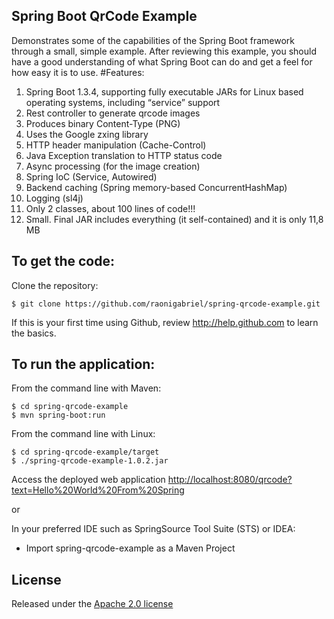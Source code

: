Spring Boot QrCode Example
-------------------
Demonstrates some of the capabilities of the Spring Boot framework through a small, simple example.
After reviewing this example, you should have a good understanding of what Spring Boot can do and get a feel for how easy it is to use.
#Features:

1. Spring Boot 1.3.4, supporting fully executable JARs for Linux based operating systems, including “service” support
2. Rest controller to generate qrcode images
  1. Produces binary Content-Type (PNG)
  2. Uses the Google zxing library
  3. HTTP header manipulation (Cache-Control)
  4. Java Exception translation to HTTP status code
3. Async processing (for the image creation)
4. Spring IoC (Service, Autowired)
5. Backend caching (Spring memory-based ConcurrentHashMap)
6. Logging (sl4j)
7. Only 2 classes, about 100 lines of code!!! 
8. Small. Final JAR includes everything (it self-contained) and it is only 11,8 MB

To get the code:
-------------------
Clone the repository:

    $ git clone https://github.com/raonigabriel/spring-qrcode-example.git

If this is your first time using Github, review http://help.github.com to learn the basics.

To run the application:
-------------------	
From the command line with Maven:

    $ cd spring-qrcode-example
    $ mvn spring-boot:run 

From the command line with Linux:

    $ cd spring-qrcode-example/target
    $ ./spring-qrcode-example-1.0.2.jar

Access the deployed web application [http://localhost:8080/qrcode?text=Hello%20World%20From%20Spring](http://localhost:8080/qrcode?text=Hello%20World%20From%20Spring)

or

In your preferred IDE such as SpringSource Tool Suite (STS) or IDEA:

* Import spring-qrcode-example as a Maven Project

## License

Released under the [Apache 2.0 license](http://www.apache.org/licenses/LICENSE-2.0.html)
